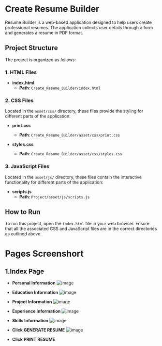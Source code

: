 # Create Resume Builder

Resume Builder is a web-based application designed to help users create professional resumes. The application collects user details through a form and generates a resume in PDF format.

## Project Structure

The project is organized as follows:

### 1. HTML Files

- **index.html**
  - **Path**: `Create_Resume_Builder/index.html`

### 2. CSS Files

Located in the `asset/css/` directory, these files provide the styling for different parts of the application:

- **print.css**
  - **Path**: `Create_Resume_Builder/asset/css/print.css`

- **styles.css**
  - **Path**: `Create_Resume_Builder/asset/css/styles.css`

### 3. JavaScript Files

Located in the `asset/js/` directory, these files contain the interactive functionality for different parts of the application:

- **scripts.js**
  - **Path**: `Project/asset/js/scripts.js`
 
## How to Run

To run this project, open the `index.html` file in your web browser. Ensure that all the associated CSS and JavaScript files are in the correct directories as outlined above.

# Pages Screenshort

## 1.Index Page

- **Personal Information**
![image](https://github.com/user-attachments/assets/74ded07e-5abc-4f46-9ded-cb08f5e8263c)

- **Education Information**
![image](https://github.com/user-attachments/assets/67706b1c-12a0-4aa3-a1c0-c9fd57971aa7)

- **Project Information**
![image](https://github.com/user-attachments/assets/828f7d1e-fd97-473c-88a1-7b50f0c42b2f)

- **Experience Information**
![image](https://github.com/user-attachments/assets/1249c055-b6f6-4acb-b9f1-c4560a884f40)

- **Skills Information**
![image](https://github.com/user-attachments/assets/ce6be920-ad0c-47e4-8728-ad556704ba8a)

- **Click GENERATE RESUME**
![image](https://github.com/user-attachments/assets/f1096281-2bc6-4426-9ff9-f400fad63bf4)

- **Click PRINT RESUME**








